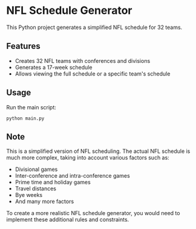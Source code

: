 # NFL Schedule Generator

This Python project generates a simplified NFL schedule for 32 teams.

## Features

- Creates 32 NFL teams with conferences and divisions
- Generates a 17-week schedule
- Allows viewing the full schedule or a specific team's schedule

## Usage

Run the main script:

```
python main.py
```

## Note

This is a simplified version of NFL scheduling. The actual NFL schedule is much more complex, taking into account various factors such as:

- Divisional games
- Inter-conference and intra-conference games
- Prime time and holiday games
- Travel distances
- Bye weeks
- And many more factors

To create a more realistic NFL schedule generator, you would need to implement these additional rules and constraints.
